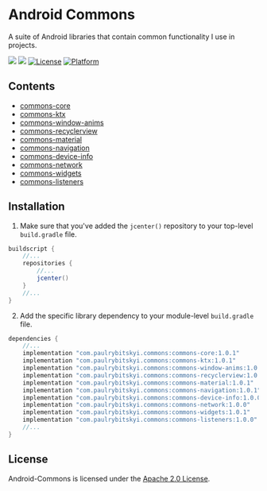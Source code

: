 # Android Commons
A suite of Android libraries that contain common functionality I use in projects.

![](https://travis-ci.org/mars885/android-commons.svg?branch=master)
![](https://img.shields.io/badge/API-21%2B-orange.svg?style=flat)
[![License](https://img.shields.io/badge/License-Apache%202.0-blue.svg)](https://opensource.org/licenses/Apache-2.0)
[![Platform](https://img.shields.io/badge/platform-Android-green.svg)](http://developer.android.com/index.html)

## Contents
* [commons-core](https://github.com/mars885/android-commons/tree/master/commons/src/main/java/com/paulrybitskyi/commons)
* [commons-ktx](https://github.com/mars885/android-commons/tree/master/commons-ktx/src/main/java/com/paulrybitskyi/commons/ktx)
* [commons-window-anims](https://github.com/mars885/android-commons/tree/master/commons-window-anims/src/main/java/com/paulrybitskyi/commons/window/anims)
* [commons-recyclerview](https://github.com/mars885/android-commons/tree/master/commons-recyclerview/src/main/java/com/paulrybitskyi/commons/recyclerview)
* [commons-material](https://github.com/mars885/android-commons/tree/master/commons-material/src/main/java/com/paulrybitskyi/commons/material)
* [commons-navigation](https://github.com/mars885/android-commons/tree/master/commons-navigation/src/main/java/com/paulrybitskyi/commons/navigation)
* [commons-device-info](https://github.com/mars885/android-commons/tree/master/commons-device-info/src/main/java/com/paulrybitskyi/commons/device/info)
* [commons-network](https://github.com/mars885/android-commons/tree/master/commons-network/src/main/java/com/paulrybitskyi/commons/network)
* [commons-widgets](https://github.com/mars885/android-commons/tree/master/commons-widgets/src/main/java/com/paulrybitskyi/commons/widgets)
* [commons-listeners](https://github.com/mars885/android-commons/tree/master/commons-listeners/src/main/java/com/paulrybitskyi/commons/listeners)

## Installation
1. Make sure that you've added the `jcenter()` repository to your top-level `build.gradle` file.

````groovy
buildscript {
    //...
    repositories {
        //...
        jcenter()
    }
    //...
}
````

2. Add the specific library dependency to your module-level `build.gradle` file.

````groovy
dependencies {
    //...
    implementation "com.paulrybitskyi.commons:commons-core:1.0.1"
    implementation "com.paulrybitskyi.commons:commons-ktx:1.0.1"
    implementation "com.paulrybitskyi.commons:commons-window-anims:1.0.0"
    implementation "com.paulrybitskyi.commons:commons-recyclerview:1.0.0"
    implementation "com.paulrybitskyi.commons:commons-material:1.0.1"
    implementation "com.paulrybitskyi.commons:commons-navigation:1.0.1"
    implementation "com.paulrybitskyi.commons:commons-device-info:1.0.0"
    implementation "com.paulrybitskyi.commons:commons-network:1.0.0"
    implementation "com.paulrybitskyi.commons:commons-widgets:1.0.1"
    implementation "com.paulrybitskyi.commons:commons-listeners:1.0.0"
    //...
}
````

## License

Android-Commons is licensed under the [Apache 2.0 License](LICENSE).